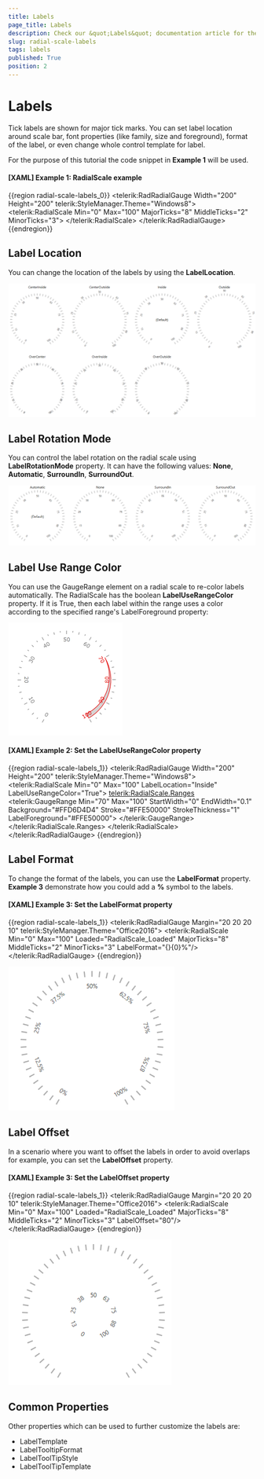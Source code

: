 ```yaml
---
title: Labels
page_title: Labels
description: Check our &quot;Labels&quot; documentation article for the RadGauge WPF control.
slug: radial-scale-labels
tags: labels
published: True
position: 2
---
```


# Labels

Tick labels are shown for major tick marks. You can set label location around scale bar, font properties (like family, size and foreground), format of the label, or even change whole control template for label. 

For the purpose of this tutorial the code snippet in __Example 1__ will be used.

#### __[XAML] Example 1: RadialScale example__
{{region radial-scale-labels_0}}
	<telerik:RadRadialGauge Width="200" Height="200" telerik:StyleManager.Theme="Windows8">
	    <telerik:RadialScale Min="0" Max="100"
	            MajorTicks="8"
	            MiddleTicks="2"
	            MinorTicks="3">
	    </telerik:RadialScale>
	</telerik:RadRadialGauge>
{{endregion}}

## Label Location

You can change the location of the labels by using the __LabelLocation__. 

![](images/radial-scale-labels-labellocation.png)

## Label Rotation Mode

You can control the label rotation on the radial scale using __LabelRotationMode__ property. It can have the following values: __None__, 
__Automatic__, __SurroundIn__, __SurroundOut__. 

![](images/radial-scale-labels-label_rotation-mode.png)

## Label Use Range Color

You can use the GaugeRange element on a radial scale to re-color labels automatically. The RadialScale has the boolean __LabelUseRangeColor__ property. If it is True, then each label within the range uses a color according to the specified range's LabelForeground property:

![](images/RadialScaleLabelRangeColor.png)

#### __[XAML] Example 2: Set the LabelUseRangeColor property__
{{region radial-scale-labels_1}}
	<telerik:RadRadialGauge Width="200" Height="200" telerik:StyleManager.Theme="Windows8">
	    <telerik:RadialScale Min="0" Max="100"
	                            LabelLocation="Inside"
	                            LabelUseRangeColor="True">
	        <telerik:RadialScale.Ranges>
	            <telerik:GaugeRange Min="70"
	                                Max="100"
	                                StartWidth="0"
	                                EndWidth="0.1"
	                                Background="#FFD6D4D4"
	                                Stroke="#FFE50000"
	                                StrokeThickness="1"
	                                LabelForeground="#FFE50000">
	            </telerik:GaugeRange>
	        </telerik:RadialScale.Ranges>
	    </telerik:RadialScale>
	</telerik:RadRadialGauge>
{{endregion}}

## Label Format

To change the format of the labels, you can use the __LabelFormat__ property. __Example 3__ demonstrate how you could add a **%** symbol to the labels.

#### __[XAML] Example 3: Set the LabelFormat property__
{{region radial-scale-labels_1}}
	<telerik:RadRadialGauge Margin="20 20 20 10" telerik:StyleManager.Theme="Office2016">
		<telerik:RadialScale Min="0" Max="100" Loaded="RadialScale_Loaded"
			MajorTicks="8" 
			MiddleTicks="2" 
			MinorTicks="3"
			LabelFormat="{}{0}%"/>
	</telerik:RadRadialGauge>
{{endregion}}

![](images/radial-scale-labels-label_format.png)

## Label Offset

In a scenario where you want to offset the labels in order to avoid overlaps for example, you can set the __LabelOffset__ property.

#### __[XAML] Example 3: Set the LabelOffset property__
{{region radial-scale-labels_1}}
	<telerik:RadRadialGauge Margin="20 20 20 10" telerik:StyleManager.Theme="Office2016">
		<telerik:RadialScale Min="0" Max="100" Loaded="RadialScale_Loaded"
							MajorTicks="8" 
							MiddleTicks="2" 
							MinorTicks="3" 
							LabelOffset="80"/>
	</telerik:RadRadialGauge>
{{endregion}}

![](images/radial-scale-labels-label_offset.png)

## Common Properties

Other properties which can be used to further customize the labels are:

* LabelTemplate
* LabelTooltipFormat
* LabelToolTipStyle
* LabelToolTipTemplate
